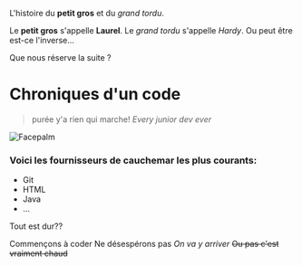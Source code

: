 L'histoire du **petit gros** et du *grand tordu*.

Le **petit gros** s'appelle **Laurel**.
Le *grand tordu* s'appelle *Hardy*.
Ou peut être est-ce l'inverse...

Que nous réserve la suite ?

# Chroniques d'un code
> purée y'a rien qui marche!
*Every junior dev ever*

![Facepalm](https://elasticbox.com/blog/wp-content/uploads/2015/08/facepalm.jpg)

### Voici les fournisseurs de cauchemar les plus courants:

* Git
* HTML
* Java
* ...

Tout est dur??

Commençons à coder
Ne désespérons pas
*On va y arriver*
<s>Ou pas c'est vraiment chaud</s>
